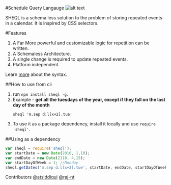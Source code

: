 #Schedule Query Langauge
![alt text](https://raw.githubusercontent.com/practo/sheql/master/public/images/scheql.png)


SHEQL is a schema less solution to the problem of storing repeated events in a calendar. It is inspired by CSS selectors.

#Features

1. A Far More powerful and customizable logic for repetition can be written.
2. A Schemaless Architecture.
3. A single change is required to update repeated events.
4. Platform independent.

Learn [more](https://github.com/tusharmath/sheql/wiki/Rules) about the syntax.


##How to use from cli

1. run `npm install sheql -g`.
2. Example - __get all the tuesdays of the year, except if they fall on the last day of the month__
    ```
    sheql 'm.sep d:l[x+2].tue'

    ```
2. To use it as a package dependency, install it locally and use `require 'sheql'`.


##Using as a dependency

```js
var sheql = require('sheql');
var startDate = new Date(2010, 1,10);
var endDate = new Date(2110, 4,15);
var startDayOfWeek = 1; //Monday
sheql.getDates('m.sep d:l[x+2].tue', startDate, endDate, startDayOfWeek);
```


Contributors
[@atsiddiqui](https://github.com/atsiddiqui)
[@raj-nt](https://github.com/raj-nt)